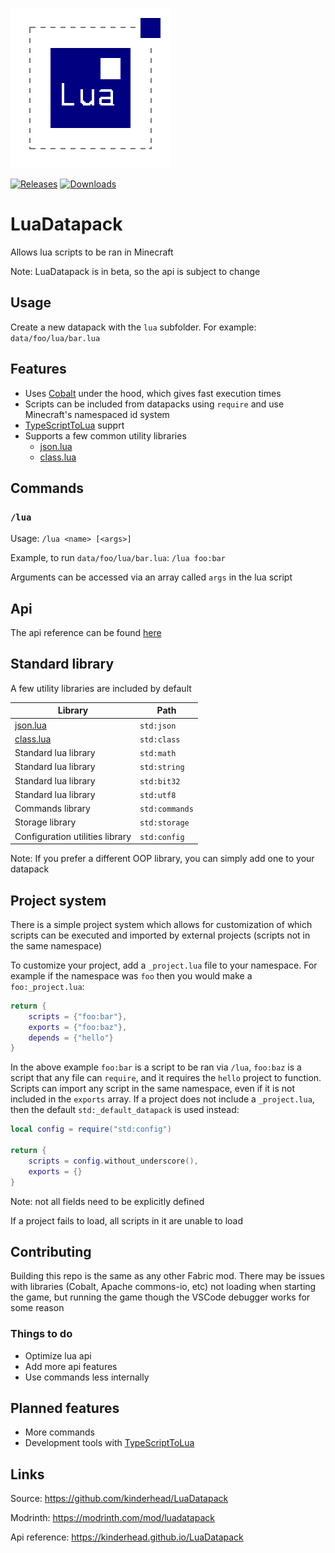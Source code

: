 ![Logo](https://raw.githubusercontent.com/kinderhead/LuaDatapack/master/logo.png)

[![Releases](https://img.shields.io/github/v/release/kinderhead/LuaDatapack?include_prereleases&sort=semver)](https://github.com/kinderhead/LuaDatapack/releases)
[![Downloads](https://img.shields.io/modrinth/dt/bgUHPLzW)](https://modrinth.com/mod/luadatapack)

# LuaDatapack

Allows lua scripts to be ran in Minecraft

Note: LuaDatapack is in beta, so the api is subject to change

## Usage

Create a new datapack with the `lua` subfolder. For example: `data/foo/lua/bar.lua`

## Features

* Uses [Cobalt](https://github.com/SquidDev/Cobalt) under the hood, which gives fast execution times
* Scripts can be included from datapacks using `require` and use Minecraft's namespaced id system
* [TypeScriptToLua](https://typescripttolua.github.io/) supprt
* Supports a few common utility libraries
    * [json.lua](https://github.com/rxi/json.lua)
    * [class.lua](https://github.com/jonstoler/class.lua)

## Commands

### `/lua`

Usage: `/lua <name> [<args>]`

Example, to run `data/foo/lua/bar.lua`: `/lua foo:bar`

Arguments can be accessed via an array called `args` in the lua script

## Api

The api reference can be found [here](https://kinderhead.github.io/LuaDatapack/)

## Standard library

A few utility libraries are included by default

|Library|Path|
|---|---|
|[json.lua](https://github.com/rxi/json.lua)|`std:json`|
|[class.lua](https://github.com/jonstoler/class.lua)|`std:class`|
|Standard lua library|`std:math`|
|Standard lua library|`std:string`|
|Standard lua library|`std:bit32`|
|Standard lua library|`std:utf8`|
|Commands library|`std:commands`|
|Storage library|`std:storage`|
|Configuration utilities library|`std:config`|

Note: If you prefer a different OOP library, you can simply add one to your datapack

## Project system

There is a simple project system which allows for customization of which scripts can be executed and imported by external projects (scripts not in the same namespace)

To customize your project, add a `_project.lua` file to your namespace. For example if the namespace was `foo` then you would make a `foo:_project.lua`:

``` lua
return {
    scripts = {"foo:bar"},
    exports = {"foo:baz"},
    depends = {"hello"}
}
```

In the above example `foo:bar` is a script to be ran via `/lua`, `foo:baz` is a script that any file can `require`, and it requires the `hello` project to function. Scripts can import any script in the same namespace, even if it is not included in the `exports` array. If a project does not include a `_project.lua`, then the default `std:_default_datapack` is used instead:
``` lua
local config = require("std:config")

return {
    scripts = config.without_underscore(),
    exports = {}
}
```

Note: not all fields need to be explicitly defined

If a project fails to load, all scripts in it are unable to load

## Contributing

Building this repo is the same as any other Fabric mod. There may be issues with libraries (Cobalt, Apache commons-io, etc) not loading when starting the game, but running the game though the VSCode debugger works for some reason

### Things to do

* Optimize lua api
* Add more api features
* Use commands less internally

## Planned features

* More commands
* Development tools with [TypeScriptToLua](https://typescripttolua.github.io/)

## Links

Source: https://github.com/kinderhead/LuaDatapack

Modrinth: https://modrinth.com/mod/luadatapack

Api reference: https://kinderhead.github.io/LuaDatapack
